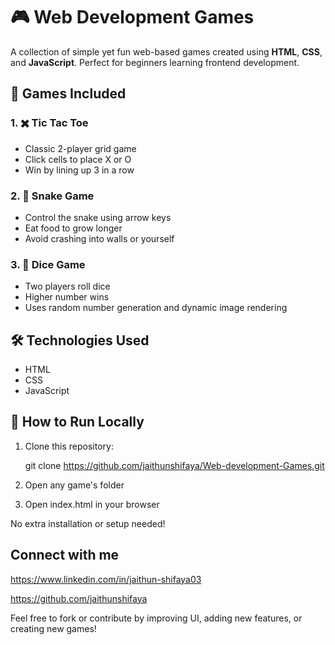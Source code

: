 # 🎮 Web Development Games

A collection of simple yet fun web-based games created using **HTML**, **CSS**, and **JavaScript**. Perfect for beginners learning frontend development.

## 🧠 Games Included

### 1. ✖️ Tic Tac Toe
- Classic 2-player grid game
- Click cells to place X or O
- Win by lining up 3 in a row



### 2. 🐍 Snake Game
- Control the snake using arrow keys
- Eat food to grow longer
- Avoid crashing into walls or yourself



### 3. 🎲 Dice Game
- Two players roll dice
- Higher number wins
- Uses random number generation and dynamic image rendering



## 🛠️ Technologies Used

- HTML
- CSS
- JavaScript 



## 🚀 How to Run Locally

1. Clone this repository:

   git clone https://github.com/jaithunshifaya/Web-development-Games.git
   
2. Open any game's folder

3. Open index.html in your browser

No extra installation or setup needed!

## Connect with me 

https://www.linkedin.com/in/jaithun-shifaya03

https://github.com/jaithunshifaya

Feel free to fork or contribute by improving UI, adding new features, or creating new games!

